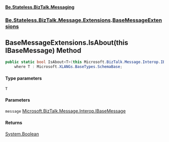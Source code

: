 #### [Be.Stateless.BizTalk.Messaging](README.md 'README')
### [Be.Stateless.BizTalk.Message.Extensions](Be.Stateless.BizTalk.Message.Extensions.md 'Be.Stateless.BizTalk.Message.Extensions').[BaseMessageExtensions](BaseMessageExtensions.md 'Be.Stateless.BizTalk.Message.Extensions.BaseMessageExtensions')

## BaseMessageExtensions.IsAbout<T>(this IBaseMessage) Method

```csharp
public static bool IsAbout<T>(this Microsoft.BizTalk.Message.Interop.IBaseMessage message)
    where T : Microsoft.XLANGs.BaseTypes.SchemaBase;
```
#### Type parameters

<a name='Be.Stateless.BizTalk.Message.Extensions.BaseMessageExtensions.IsAbout_T_(thisMicrosoft.BizTalk.Message.Interop.IBaseMessage).T'></a>

`T`
#### Parameters

<a name='Be.Stateless.BizTalk.Message.Extensions.BaseMessageExtensions.IsAbout_T_(thisMicrosoft.BizTalk.Message.Interop.IBaseMessage).message'></a>

`message` [Microsoft.BizTalk.Message.Interop.IBaseMessage](https://docs.microsoft.com/en-us/dotnet/api/Microsoft.BizTalk.Message.Interop.IBaseMessage 'Microsoft.BizTalk.Message.Interop.IBaseMessage')

#### Returns
[System.Boolean](https://docs.microsoft.com/en-us/dotnet/api/System.Boolean 'System.Boolean')